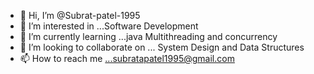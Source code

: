 - 👋 Hi, I’m @Subrat-patel-1995
- 👀 I’m interested in ...Software Development
- 🌱 I’m currently learning ...java Multithreading and concurrency
- 💞️ I’m looking to collaborate on ... System Design and Data Structures
- 📫 How to reach me ...subratapatel1995@gmail.com

<!---
Subrat-patel-1995/Subrat-patel-1995 is a ✨ special ✨ repository because its `README.md` (this file) appears on your GitHub profile.
You can click the Preview link to take a look at your changes.
--->
